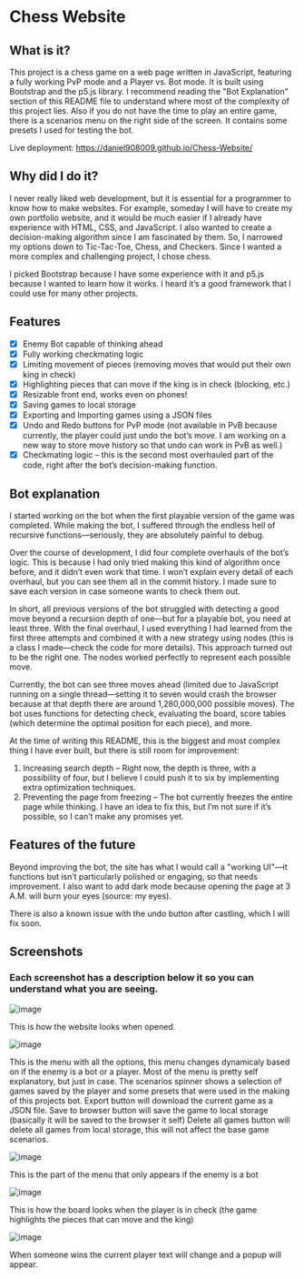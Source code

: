 # Chess Website

## What is it?
This project is a chess game on a web page written in JavaScript, featuring a fully working PvP mode and a Player vs. Bot mode. It is built using Bootstrap and the p5.js library. I recommend reading the "Bot Explanation" section of this README file to understand where most of the complexity of this project lies. Also if you do not have the time to play an entire game, there is a scenarios menu on the right side of the screen. It contains some presets I used for testing the bot.

Live deployment: https://daniel908009.github.io/Chess-Website/

## Why did I do it?
I never really liked web development, but it is essential for a programmer to know how to make websites. For example, someday I will have to create my own portfolio website, and it would be much easier if I already have experience with HTML, CSS, and JavaScript. I also wanted to create a decision-making algorithm since I am fascinated by them. So, I narrowed my options down to Tic-Tac-Toe, Chess, and Checkers. Since I wanted a more complex and challenging project, I chose chess.

I picked Bootstrap because I have some experience with it and p5.js because I wanted to learn how it works. I heard it’s a good framework that I could use for many other projects.

## Features
- [X] Enemy Bot capable of thinking ahead
- [X] Fully working checkmating logic
- [X] Limiting movement of pieces (removing moves that would put their own king in check)
- [X] Highlighting pieces that can move if the king is in check (blocking, etc.)
- [X] Resizable front end, works even on phones!
- [X] Saving games to local storage
- [X] Exporting and Importing games using a JSON files
- [X] Undo and Redo buttons for PvP mode (not available in PvB because currently, the player could just undo the bot’s move. I am working on a new way to store move history so that undo can work in PvB as well.)
- [X] Checkmating logic – this is the second most overhauled part of the code, right after the bot’s decision-making function.

## Bot explanation
I started working on the bot when the first playable version of the game was completed. While making the bot, I suffered through the endless hell of recursive functions—seriously, they are absolutely painful to debug.

Over the course of development, I did four complete overhauls of the bot’s logic. This is because I had only tried making this kind of algorithm once before, and it didn’t even work that time. I won’t explain every detail of each overhaul, but you can see them all in the commit history. I made sure to save each version in case someone wants to check them out.

In short, all previous versions of the bot struggled with detecting a good move beyond a recursion depth of one—but for a playable bot, you need at least three. With the final overhaul, I used everything I had learned from the first three attempts and combined it with a new strategy using nodes (this is a class I made—check the code for more details). This approach turned out to be the right one. The nodes worked perfectly to represent each possible move.

Currently, the bot can see three moves ahead (limited due to JavaScript running on a single thread—setting it to seven would crash the browser because at that depth there are around 1,280,000,000 possible moves). The bot uses functions for detecting check, evaluating the board, score tables (which determine the optimal position for each piece), and more.

At the time of writing this README, this is the biggest and most complex thing I have ever built, but there is still room for improvement:

1. Increasing search depth – Right now, the depth is three, with a possibility of four, but I believe I could push it to six by implementing extra optimization techniques.
2. Preventing the page from freezing – The bot currently freezes the entire page while thinking. I have an idea to fix this, but I’m not sure if it’s possible, so I can’t make any promises yet.

## Features of the future
Beyond improving the bot, the site has what I would call a "working UI"—it functions but isn’t particularly polished or engaging, so that needs improvement. I also want to add dark mode because opening the page at 3 A.M. will burn your eyes (source: my eyes).

There is also a known issue with the undo button after castling, which I will fix soon.

## Screenshots
### Each screenshot has a description below it so you can understand what you are seeing.

![image](https://github.com/user-attachments/assets/647109a2-e823-4861-add8-33ac69ec0d9e)

This is how the website looks when opened.

![image](https://github.com/user-attachments/assets/d5e94600-9d6a-4ebe-b64e-a1bd52288519)

This is the menu with all the options, this menu changes dynamicaly based on if the enemy is a bot or a player.
Most of the menu is pretty self explanatory, but just in case. 
The scenarios spinner shows a selection of games saved by the player and some presets that were used in the making of this projects bot.
Export button will download the current game as a JSON file.
Save to browser button will save the game to local storage (basically it will be saved to the browser it self)
Delete all games button will delete all games from local storage, this will not affect the base game scenarios.

![image](https://github.com/user-attachments/assets/b3f7eb72-7ed4-462f-a8f1-56ba603c83f3)

This is the part of the menu that only appears if the enemy is a bot

![image](https://github.com/user-attachments/assets/cb2b6fc2-c067-4fb5-825e-63d895f3710c)

This is how the board looks when the player is in check (the game highlights the pieces that can move and the king)

![image](https://github.com/user-attachments/assets/4b123cab-0e40-4719-85c9-2b6d5f49162a)

When someone wins the current player text will change and a popup will appear.

